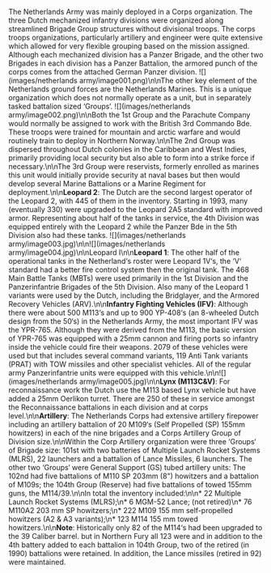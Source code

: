 The Netherlands Army was mainly deployed in a Corps organization. The three Dutch mechanized infantry divisions were organized along streamlined Brigade Group structures without divisional troops. The corps troops organizations, particularly artillery and engineer were quite extensive which allowed for very flexible grouping based on the mission assigned. Although each mechanized division has a Panzer Brigade, and the other two Brigades in each division has a Panzer Battalion, the armored punch of the corps comes from the attached German Panzer division. ![](images/netherlands army/image001.png)\n\nThe other key element of the Netherlands ground forces are the Netherlands Marines. This is a unique organization which does not normally operate as a unit, but in separately tasked battalion sized ‘Groups‘. ![](images/netherlands army/image002.png)\n\nBoth the 1st Group and the Parachute Company would normally be assigned to work with the British 3rd Commando Bde. These troops were trained for mountain and arctic warfare and would routinely train to deploy in Northern Norway.\n\nThe 2nd Group was dispersed throughout Dutch colonies in the Caribbean and West Indies, primarily providing local security but also able to form into a strike force if necessary.\n\nThe 3rd Group were reservists, formerly enrolled as marines this unit would initially provide security at naval bases but then would develop several Marine Battalions or a Marine Regiment for deployment.\n\n**Leopard 2**: The Dutch are the second largest operator of the Leopard 2, with 445 of them in the inventory. Starting in 1993, many (eventually 330) were upgraded to the Leopard 2A5 standard with improved armor. Representing about half of the tanks in service, the 4th Division was equipped entirely with the Leopard 2 while the Panzer Bde in the 5th Division also had these tanks. ![](images/netherlands army/image003.jpg)\n\n![](images/netherlands army/image004.jpg)\n\nLeopard I\n\n**Leopard 1**: The other half of the operational tanks in the Netherland‘s roster were Leopard 1V‘s, the ‘V‘ standard had a better fire control system then the original tank. The 468 Main Battle Tanks (MBTs) were used primarily in the 1st Division and the Panzerinfantrie Brigades of the 5th Division. Also many of the Leopard 1 variants were used by the Dutch, including the Bridglayer, and the Armored Recovery Vehicles (ARV).\n\n**Infantry Fighting Vehicles (IFV)**: Although there were about 500 M113‘s and up to 900 YP-408‘s (an 8-wheeled Dutch design from the 50‘s) in the Netherlands Army, the most important IFV was the YPR-765. Although they were derived from the M113, the basic version of YPR-765 was equipped with a 25mm cannon and firing ports so infantry inside the vehicle could fire their weapons. 2079 of these vehicles were used but that includes several command variants, 119 Anti Tank variants (PRAT) with TOW missiles and other specialist vehicles. All of the regular army Panzerinfantrie units were equipped with this vehicle.\n\n![](images/netherlands army/image005.jpg)\n\n**Lynx (M113C&V)**: For reconnaissance work the Dutch use the M113 based Lynx vehicle but have added a 25mm Oerlikon turret. There are 250 of these in service amongst the Reconnaissance battalions in each division and at corps level.\n\n**Artillery**: The Netherlands Corps had extensive artillery firepower including an artillery battalion of 20 M109‘s (Self Propelled (SP) 155mm howitzers) in each of the nine brigades and a Corps Artillery Group of Division size.\n\nWithin the Corp Artillery organization were three ‘Groups‘ of Brigade size: 101st with two batteries of Multiple Launch Rocket Systems (MLRS), 22 launchers and a battalion of Lance Missiles, 6 launchers. The other two ‘Groups‘ were General Support (GS) tubed artillery units: The 102nd had five battalions of M110 SP 203mm (8") howitzers and a battalion of M109s; the 104th Group (Reserve) had five battalions of towed 155mm guns, the M114/39.\n\nIn total the inventory included:\n\n* 22 Multiple Launch Rocket Systems (MLRS);\n* 6 MGM-52 Lance; (not retired)\n* 76 M110A2 203 mm SP howitzers;\n* 222 M109 155 mm self-propelled howitzers (A2 & A3 variants);\n\* 123 M114 155 mm towed howitzers.\n\n**Note**: Historically only 82 of the M114‘s had been upgraded to the 39 Caliber barrel. but in Northern Fury all 123 were and in addition to the 4th battery added to each battalion in 104th Group, two of the retired (in 1990) battalions were retained. In addition, the Lance missiles (retired in 92) were maintained.
